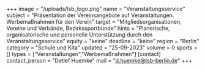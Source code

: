 +++
image = "/uploads/lsb_logo.png"
name = "Veranstaltungsservice"
subject = "Präsentation der Vereinsangebote auf Veranstaltungen. Werbemaßnahmen für den Verein"
target = "Mitgliedsorganisationen, Vereine und Verbände, Bezirkssportbünde"
hints = "Planerische, organisatorische und personelle Unterstützung durch den Veranstaltungsservice"
equity = "keine"
deadline = "keine"
region = "Berlin"
category = "Schule und Kita"
updated = "25-09-2023"
volume = 0
sports = []
types = ["Veranstaltungen","Werbemaßnahmen"]
[contact]
contact_person = "Detlef Huemke"
mail = "d.huemke@lsb-berlin.de"
+++